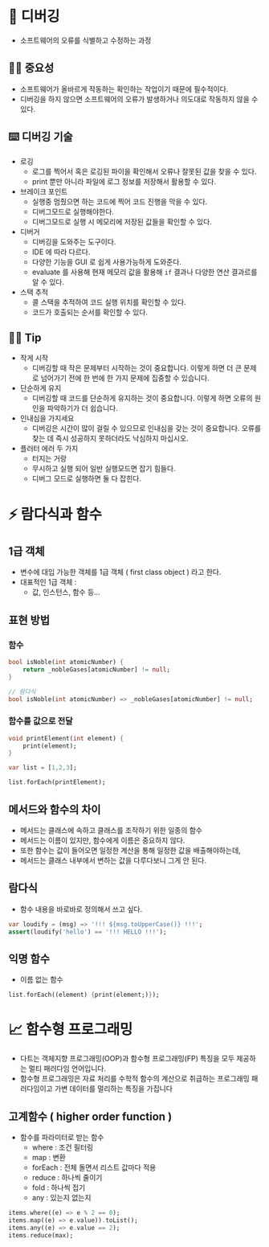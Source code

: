 # 🐞 디버깅
- 소프트웨어의 오류를 식별하고 수정하는 과정

##  🫵🏻 중요성
- 소프트웨어가 올바르게 작동하는 확인하는 작업이기 때문에 필수적이다.
- 디버깅을 하지 않으면 소프트웨어의 오류가 발생하거나 의도대로 작동하지 않을 수 있다.

##  ⌨️ 디버깅 기술
- 로깅
	- 로그를 찍어서 혹은 로깅된 파이을 확인해서 오류나 잘못된 값을 찾을 수 있다.
	- print 뿐만 아니라 파일에 로그 정보를 저장해서 활용할 수 있다.
- 브레이크 포인트
	- 실행중 멈췄으면 하는 코드에 찍어 코드 진행을 막을 수 있다.
	- 디버그모드로 실행해야한다.
	- 디버그모드로 실행 시 메모리에 저장된 값들을 확인할 수 있다.
- 디버거
	- 디버깅을 도와주는 도구이다.
	- IDE 에 따라 다르다.
	- 다양한 기능을 GUI 로 쉽게 사용가능하게 도와준다.
	- evaluate 를 사용해 현재 메모리 값을 활용해 `if` 결과나 다양한 연산 결과르를 알 수 있다.
- 스택 추적
	- 콜 스택을 추적하여 코드 실행 위치를 확인할 수 있다.
	- 코드가 호출되는 순서를 확인할 수 있다.

##  💁‍♂️ Tip
- 작게 시작
	- 디버깅할 때 작은 문제부터 시작하는 것이 중요합니다. 이렇게 하면 더 큰 문제로 넘어가기 전에 한 번에 한 가지 문제에 집중할 수 있습니다.
- 단순하게 유지
	- 디버깅할 때 코드를 단순하게 유지하는 것이 중요합니다. 이렇게 하면 오류의 원인을 파악하기가 더 쉽습니다.
- 인내심을 가지세요
	- 디버깅은 시간이 많이 걸릴 수 있으므로 인내심을 갖는 것이 중요합니다. 오류를 찾는 데 즉시 성공하지 못하더라도 낙심하지 마십시오.
- 플러터 에러 두 가지
	- 터지는 거랑
	- 무시하고 실행 되어 일반 실행모드면 잡기 힘들다.
	- 디버그 모드로 실행하면 둘 다 잡힌다.

# ⚡️ 람다식과 함수
## 1급 객체
- 변수에 대입 가능한 객체를 1급 객체 ( first class object ) 라고 한다.
- 대표적인 1급 객체 : 
	- 값, 인스턴스, 함수 등...

## 표현 방법
### 함수
```dart
bool isNoble(int atomicNumber) {
	return _nobleGases[atomicNumber] != null;
}

// 람다식
bool isNoble(int atomicNumber) => _nobleGases[atomicNumber] != null;
```
### 함수를 값으로 전달
```dart
void printElement(int element) {
	print(element);
}

var list = [1,2,3];

list.forEach(printElement);
```

## 메서드와 함수의 차이
- 메서드는 클래스에 속하고 클래스를 조작하기 위한 일종의 함수
- 메서드는 이름이 있지만, 함수에게 이름은 중요하지 않다.
- 또한 함수는 값이 들어오면 일정한 계산을 통해 일정한 값을 배출해야하는데,
- 메서드는 클래스 내부에서 변하는 값을 다루다보니 그게 안 된다.

## 람다식
- 함수 내용을 바로바로 정의해서 쓰고 싶다.
```dart
var loudify = (msg) => '!!! ${msg.toUpperCase()} !!!';
assert(loudify('hello') == '!!! HELLO !!!');
```
## 익명 함수
- 이름 없는 함수
```dart
list.forEach((element) {print(element;)});
```

#  📈 함수형 프로그래밍
- 다트는 객체지향 프로그래밍(OOP)과 함수형 프로그래밍(FP) 특징을 모두 제공하는 멀티 패러다임 언어입니다.    
- 함수형 프로그래밍은 자료 처리를 수학적 함수의 계산으로 취급하는 프로그래밍 패러다임이고 가변 데이터를 멀리하는 특징을 가집니다

## 고계함수 ( higher order function )
- 함수를 파라미터로 받는 함수
	- where : 조건 필터링
	- map : 변환
	- forEach : 전체 돌면서 리스트 값마다 적용
	- reduce : 하나씩 줄이기
	- fold : 하나씩 접기
	- any : 있는지 없는지
```dart
items.where((e) => e % 2 == 0);
items.map((e) => e.value)).toList();
items.any((e) => e.value == 2);
items.reduce(max);
```